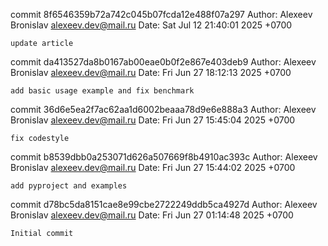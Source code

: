 commit 8f6546359b72a742c045b07fcda12e488f07a297
Author: Alexeev Bronislav <alexeev.dev@mail.ru>
Date:   Sat Jul 12 21:40:01 2025 +0700

    update article

commit da413527da8b0167ab00eae0b0f2e867e403deb9
Author: Alexeev Bronislav <alexeev.dev@mail.ru>
Date:   Fri Jun 27 18:12:13 2025 +0700

    add basic usage example and fix benchmark

commit 36d6e5ea2f7ac62aa1d6002beaaa78d9e6e888a3
Author: Alexeev Bronislav <alexeev.dev@mail.ru>
Date:   Fri Jun 27 15:45:04 2025 +0700

    fix codestyle

commit b8539dbb0a253071d626a507669f8b4910ac393c
Author: Alexeev Bronislav <alexeev.dev@mail.ru>
Date:   Fri Jun 27 15:44:02 2025 +0700

    add pyproject and examples

commit d78bc5da8151cae8e99cbe2722249ddb5ca4927d
Author: Alexeev Bronislav <alexeev.dev@mail.ru>
Date:   Fri Jun 27 01:14:48 2025 +0700

    Initial commit
